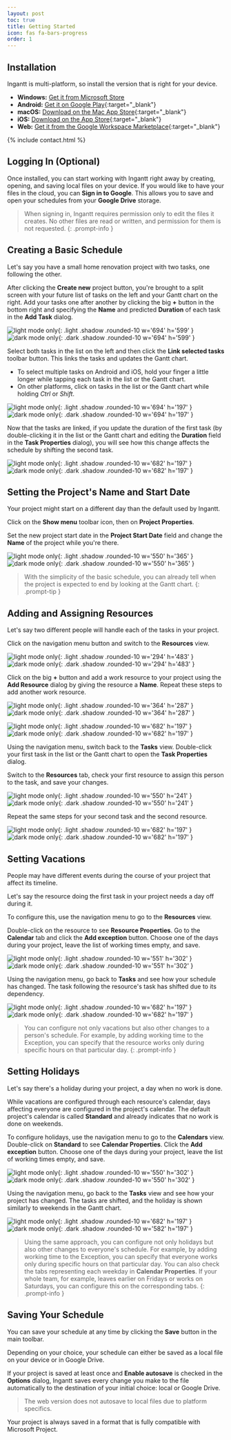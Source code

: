 ```yaml
---
layout: post
toc: true
title: Getting Started
icon: fas fa-bars-progress
order: 1
---
```


## Installation

Ingantt is multi-platform, so install the version that is right for your device.

- **Windows:** [Get it from Microsoft Store](ms-windows-store://pdp/?productid=9NHQ26QV09F6)
- **Android:** [Get it on Google Play](https://play.google.com/store/apps/details?id=com.ingantt_development.ingantt){:target="_blank"}
- **macOS:** [Download on the Mac App Store](https://apps.apple.com/us/app/ingantt/id6450835363){:target="_blank"}
- **iOS:** [Download on the App Store](https://apps.apple.com/us/app/ingantt-project-scheduling/id6466750274){:target="_blank"}
- **Web:** [Get it from the Google Workspace Marketplace](https://workspace.google.com/marketplace/app/ingantt/286119906331){:target="_blank"}

{% include contact.html %}

## Logging In (Optional)

Once installed, you can start working with Ingantt right away by creating, opening, and saving local files on your device. If you would like to have your files in the cloud, you can **Sign in to Google**. This allows you to save and open your schedules from your **Google Drive** storage.

> When signing in, Ingantt requires permission only to edit the files it creates. No other files are read or written, and permission for them is not requested.
{: .prompt-info }

## Creating a Basic Schedule

Let's say you have a small home renovation project with two tasks, one following the other.

After clicking the **Create new** project button, you're brought to a split screen with your future list of tasks on the left and your Gantt chart on the right. Add your tasks one after another by clicking the big **+** button in the bottom right and specifying the **Name** and predicted **Duration** of each task in the **Add Task** dialog.

![light mode only](/tabs/images/add_task.png){: .light  .shadow .rounded-10 w='694' h='599' }
![dark mode only](/tabs/images/add_task_d.png){: .dark .shadow .rounded-10 w='694' h='599' }

Select both tasks in the list on the left and then click the **Link selected tasks** toolbar button. This links the tasks and updates the Gantt chart.

- To select multiple tasks on Android and iOS, hold your finger a little longer while tapping each task in the list or the Gantt chart.
- On other platforms, click on tasks in the list or the Gantt chart while holding _Ctrl_ or _Shift_.

![light mode only](/tabs/images/link.png){: .light  .shadow .rounded-10 w='694' h='197' }
![dark mode only](/tabs/images/link_d.png){: .dark .shadow .rounded-10 w='694' h='197' }

Now that the tasks are linked, if you update the duration of the first task (by double-clicking it in the list or the Gantt chart and editing the **Duration** field in the **Task Properties** dialog), you will see how this change affects the schedule by shifting the second task.

![light mode only](/tabs/images/gantt.png){: .light  .shadow .rounded-10 w='682' h='197' }
![dark mode only](/tabs/images/gantt_d.png){: .dark .shadow .rounded-10 w='682' h='197' }

## Setting the Project's Name and Start Date

Your project might start on a different day than the default used by Ingantt.

Click on the **Show menu** toolbar icon, then on **Project Properties**.

Set the new project start date in the **Project Start Date** field and change the **Name** of the project while you're there.

![light mode only](/tabs/images/project_name.png){: .light .shadow .rounded-10 w='550' h='365' }
![dark mode only](/tabs/images/project_name_d.png){: .dark .shadow .rounded-10 w='550' h='365' }

> With the simplicity of the basic schedule, you can already tell when the project is expected to end by looking at the Gantt chart.
{: .prompt-tip }

## Adding and Assigning Resources

Let's say two different people will handle each of the tasks in your project.

Click on the navigation menu button and switch to the **Resources** view.

![light mode only](/tabs/images/nav.png){: .light .shadow .rounded-10 w='294' h='483' }
![dark mode only](/tabs/images/nav_d.png){: .dark .shadow .rounded-10 w='294' h='483' }

Click on the big **+** button and add a work resource to your project using the **Add Resource** dialog by giving the resource a **Name**. Repeat these steps to add another work resource.

![light mode only](/tabs/images/add_resource.png){: .light .shadow .rounded-10 w='364' h='287' }
![dark mode only](/tabs/images/add_resource_d.png){: .dark .shadow .rounded-10 w='364' h='287' }

![light mode only](/tabs/images/resources.png){: .light .shadow .rounded-10 w='682' h='197' }
![dark mode only](/tabs/images/resources_d.png){: .dark .shadow .rounded-10 w='682' h='197' }

Using the navigation menu, switch back to the **Tasks** view. Double-click your first task in the list or the Gantt chart to open the **Task Properties** dialog.

Switch to the **Resources** tab, check your first resource to assign this person to the task, and save your changes.

![light mode only](/tabs/images/assignments.png){: .light .shadow .rounded-10 w='550' h='241' }
![dark mode only](/tabs/images/assignments_d.png){: .dark .shadow .rounded-10 w='550' h='241' }

Repeat the same steps for your second task and the second resource.

![light mode only](/tabs/images/resources_gantt.png){: .light .shadow .rounded-10 w='682' h='197' }
![dark mode only](/tabs/images/resources_gantt_d.png){: .dark .shadow .rounded-10 w='682' h='197' }

## Setting Vacations

People may have different events during the course of your project that affect its timeline.

Let's say the resource doing the first task in your project needs a day off during it.

To configure this, use the navigation menu to go to the **Resources** view.

Double-click on the resource to see **Resource Properties**. Go to the **Calendar** tab and click the **Add exception** button. Choose one of the days during your project, leave the list of working times empty, and save.

![light mode only](/tabs/images/day_off.png){: .light .shadow .rounded-10 w='551' h='302' }
![dark mode only](/tabs/images/day_off_d.png){: .dark .shadow .rounded-10 w='551' h='302' }

Using the navigation menu, go back to **Tasks** and see how your schedule has changed. The task following the resource's task has shifted due to its dependency.

![light mode only](/tabs/images/vacation.png){: .light .shadow .rounded-10 w='682' h='197' }
![dark mode only](/tabs/images/vacation_d.png){: .dark .shadow .rounded-10 w='682' h='197' }

> You can configure not only vacations but also other changes to a person's schedule. For example, by adding working time to the Exception, you can specify that the resource works only during specific hours on that particular day.
{: .prompt-info }

## Setting Holidays

Let's say there's a holiday during your project, a day when no work is done.

While vacations are configured through each resource's calendar, days affecting everyone are configured in the project's calendar. The default project's calendar is called **Standard** and already indicates that no work is done on weekends.

To configure holidays, use the navigation menu to go to the **Calendars** view. Double-click on **Standard** to see **Calendar Properties**. Click the **Add exception** button. Choose one of the days during your project, leave the list of working times empty, and save.

![light mode only](/tabs/images/holiday.png){: .light .shadow .rounded-10 w='550' h='302' }
![dark mode only](/tabs/images/holiday_d.png){: .dark .shadow .rounded-10 w='550' h='302' }

Using the navigation menu, go back to the **Tasks** view and see how your project has changed. The tasks are shifted, and the holiday is shown similarly to weekends in the Gantt chart.

![light mode only](/tabs/images/final.png){: .light .shadow .rounded-10 w='682' h='197' }
![dark mode only](/tabs/images/final_d.png){: .dark .shadow .rounded-10 w='582' h='197' }

> Using the same approach, you can configure not only holidays but also other changes to everyone's schedule. For example, by adding working time to the Exception, you can specify that everyone works only during specific hours on that particular day. You can also check the tabs representing each weekday in **Calendar Properties**. If your whole team, for example, leaves earlier on Fridays or works on Saturdays, you can configure this on the corresponding tabs.
{: .prompt-info }

## Saving Your Schedule

You can save your schedule at any time by clicking the **Save** button in the main toolbar.

Depending on your choice, your schedule can either be saved as a local file on your device or in Google Drive.

If your project is saved at least once and **Enable autosave** is checked in the **Options** dialog, Ingantt saves every change you make to the file automatically to the destination of your initial choice: local or Google Drive.

> The web version does not autosave to local files due to platform specifics.

Your project is always saved in a format that is fully compatible with Microsoft Project.
